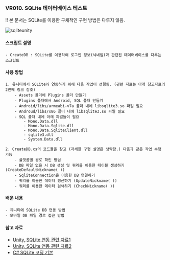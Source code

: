 ### VR010. SQLite 데이터베이스 테스트

 :bangbang: 본 문서는 SQLite를 이용한 구체적인 구현 방법은 다루지 않음. 


![sqliteunity](./sqliteUnity.gif)


#### 스크립트 설명
	- CreateDB : SQLite를 이용하여 로그인 정보(닉네임)과 관련된 데이터베이스를 다루는 스크립트



#### 사용 방법
	1. 유니티에서 SQLite와 연동하기 위해 다음 작업이 선행됨. (관련 자료는 아래 참고자료의 2번째 링크 참조)
		- Assets 폴더에 Plugins 폴더 만들기
		- Plugins 폴더에서 Android, SQL 폴더 만들기
		- Android/libs/armeabi-v7a 폴더 내에 libsqlite3.so 파일 필요
		- Androud/libs/x86 폴더 내에 libsqlite3.so 파일 필요
		- SQL 폴더 내에 아래 파일들이 필요
			- Mono.Data.dll
			- Mono.Data.Sqlite.dll
			- Mono.Data.SqliteClient.dll
			- sqlite3.dll
			- System.Data.dll

	2. CreateDB.cs의 코드들을 참고 (자세한 구현 설명은 생략함.) 다음과 같은 작업 수행 가능
		- 플랫폼별 경로 확인 방법 
		- DB 파일 없을 시 DB 생성 및 쿼리를 이용한 테이블 생성하기 (CreateDefaultNickname( ))
		- SqliteConnection을 이용한 DB 연결하기
		- 쿼리를 이용한 데이터 갱신하기 (UpdateNickname( ))
		- 쿼리를 이용한 데이터 검색하기 (CheckNickname( ))



#### 배운 내용
	- 유니티에 SQLite DB 연동 방법
	- 모바일 DB 파일 경로 접근 방법



#### 참고 자료
 - [Unity, SQLite 연동 관련 자료1](https://m.blog.naver.com/PostView.nhn?blogId=daum7766&logNo=221484452303&categoryNo=29&proxyReferer=https%3A%2F%2Fwww.google.com%2F)
 - [Unity, SQLite 연동 관련 자료2](https://202psj.tistory.com/1310)
 - [C# SQLite 코딩 기본](http://www.gisdeveloper.co.kr/?p=2290)